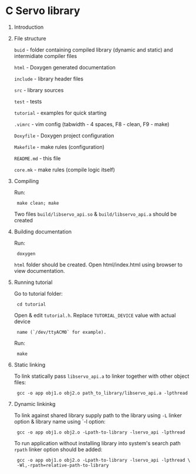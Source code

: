 # C Servo library

1. Introduction

2. File structure

    `buid` - folder containing compiled library (dynamic and static) and
        intermidiate compiler files
        
    `html` - Doxygen generated documentation
    
    `include` - library header files
    
    `src` - library sources
    
    `test` - tests
    
    `tutorial` - examples for quick starting
    
    `.vimrc` - vim config (tabwidth - 4 spaces, F8 - clean, F9 - make)
    
    `Doxyfile` - Doxygen project configuration
    
    `Makefile` - make rules (configuration)
    
    `README.md` - this file
    
    `core.mk` - make rules (compile logic itself)

3. Compiling

    Run:
    
        make clean; make
        
    Two files `build/libservo_api.so` & `build/libservo_api.a` should be created

4. Building documentation

    Run:
    
        doxygen
        
    `html` folder should be created. Open html/index.html using browser to view
    documentation.

5. Running tutorial

    Go to tutorial folder:
    
        cd tutorial
        
    Open & edit `tutorial.h`. Replace `TUTORIAL_DEVICE` value with actual device
    
        name (`/dev/ttyACM0` for example).
        
    Run:
    
        make

6. Static linking

    To link statically pass `libservo_api.a` to linker together with other 
    object files:
    
        gcc -o app obj1.o obj2.o path_to_library/libservo_api.a -lpthread
        
7. Dynamic linkinkg

    To link against shared library supply path to the library using `-L` linker
    option & library name using `-l option:
    
        gcc -o app obj1.o obj2.o -Lpath-to-library -lservo_api -lpthread
        
    To run application without installing library into system's search path
    `rpath` linker option should be added:
    
        gcc -o app obj1.o obj2.o -Lpath-to-library -lservo_api -lpthread \
        -Wl,-rpath=relative-path-to-library